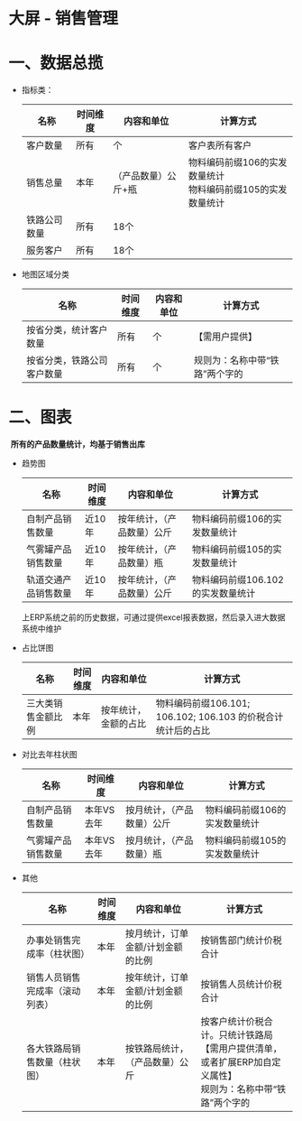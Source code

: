 # 大屏 - 销售管理

# 一、数据总揽

-   指标类：

    | 名称         | 时间维度 | 内容和单位          | 计算方式                                                     |
    | ------------ | -------- | ------------------- | ------------------------------------------------------------ |
    | 客户数量     | 所有     | 个                  | 客户表所有客户                                               |
    | 销售总量     | 本年     | （产品数量）公斤+瓶 | 物料编码前缀106的实发数量统计<br />物料编码前缀105的实发数量统计 |
    | 铁路公司数量 | 所有     | 18个                |                                                              |
    | 服务客户     | 所有     | 18个                |                                                              |

-   地图区域分类

    | 名称                       | 时间维度 | 内容和单位 | 计算方式                       |
    | -------------------------- | -------- | ---------- | ------------------------------ |
    | 按省分类，统计客户数量     | 所有     | 个         | 【需用户提供】                 |
    | 按省分类，铁路公司客户数量 | 所有     | 个         | 规则为：名称中带“铁路”两个字的 |

# 二、图表

​	**所有的产品数量统计，均基于销售出库**

-   趋势图

    | 名称                 | 时间维度 | 内容和单位                 | 计算方式                          |
    | -------------------- | -------- | -------------------------- | --------------------------------- |
    | 自制产品销售数量     | 近10年   | 按年统计，（产品数量）公斤 | 物料编码前缀106的实发数量统计     |
    | 气雾罐产品销售数量   | 近10年   | 按年统计，（产品数量）瓶   | 物料编码前缀105的实发数量统计     |
    | 轨道交通产品销售数量 | 近10年   | 按年统计，（产品数量）公斤 | 物料编码前缀106.102的实发数量统计 |

    上ERP系统之前的历史数据，可通过提供excel报表数据，然后录入进大数据系统中维护

-   占比饼图

    | 名称               | 时间维度 | 内容和单位           | 计算方式                                                     |
    | ------------------ | -------- | -------------------- | ------------------------------------------------------------ |
    | 三大类销售金额比例 | 本年     | 按年统计，金额的占比 | 物料编码前缀106.101; 106.102; 106.103 的价税合计统计后的占比 |

-   对比去年柱状图

    | 名称               | 时间维度   | 内容和单位                 | 计算方式                      |
    | ------------------ | ---------- | -------------------------- | ----------------------------- |
    | 自制产品销售数量   | 本年VS去年 | 按月统计，（产品数量）公斤 | 物料编码前缀106的实发数量统计 |
    | 气雾罐产品销售数量 | 本年VS去年 | 按月统计，（产品数量）瓶   | 物料编码前缀105的实发数量统计 |
    
-   其他

    | 名称                           | 时间维度 | 内容和单位                        | 计算方式                                                     |
    | ------------------------------ | -------- | --------------------------------- | ------------------------------------------------------------ |
    | 办事处销售完成率（柱状图）     | 本年     | 按月统计，订单金额/计划金额的比例 | 按销售部门统计价税合计                                       |
    | 销售人员销售完成率（滚动列表） | 本年     | 按年统计，订单金额/计划金额的比例 | 按销售人员统计价税合计                                       |
    | 各大铁路局销售数量（柱状图）   | 本年     | 按铁路局统计，（产品数量）公斤    | 按客户统计价税合计。只统计铁路局<br />【需用户提供清单，或者扩展ERP加自定义属性】<br />规则为：名称中带“铁路”两个字的 |

